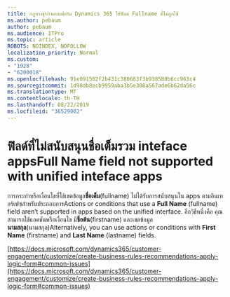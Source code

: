 ```yaml
---
title: กฎทางธุรกิจแบบฟอร์ม Dynamics 365 ใช้ฟิลด์ Fullname ที่ไม่ถูกใช้
ms.author: pebaum
author: pebaum
ms.audience: ITPro
ms.topic: article
ROBOTS: NOINDEX, NOFOLLOW
localization_priority: Normal
ms.custom:
- "1928"
- "6200018"
ms.openlocfilehash: 91e091502f2b431c380663f3b938580b6cc963c4
ms.sourcegitcommit: 1d98db8acb9959aba3b5e308a567ade6b62da56c
ms.translationtype: MT
ms.contentlocale: th-TH
ms.lasthandoff: 08/22/2019
ms.locfileid: "36529002"
---
```

# <a name="full-name-field-not-supported-with-unified-inteface-apps"></a><span data-ttu-id="5127f-102">ฟิลด์ที่ไม่สนับสนุนชื่อเต็มรวม inteface apps</span><span class="sxs-lookup"><span data-stu-id="5127f-102">Full Name field not supported with unified inteface apps</span></span>

<span data-ttu-id="5127f-103">การกระทำหรือเงื่อนไขที่ใช้เขตข้อมูล**ชื่อเต็ม**(fullname) ไม่ได้รับการสนับสนุนใน apps ตามอินเทอร์เฟซสำหรับประกอบการ</span><span class="sxs-lookup"><span data-stu-id="5127f-103">Actions or conditions that use a **Full Name** (fullname) field aren’t supported in apps based on the unified interface.</span></span> <span data-ttu-id="5127f-104">อีกวิธีหนึ่งคือ คุณสามารถใช้แอคชันหรือเงื่อนไข มี**ชื่อต้น**(firstname) และเขตข้อมูล**นามสกุล**(นามสกุล)</span><span class="sxs-lookup"><span data-stu-id="5127f-104">Alternatively, you can use actions or conditions with **First Name** (firstname) and **Last Name** (lastname) fields.</span></span>

[https://docs.microsoft.com/dynamics365/customer-engagement/customize/create-business-rules-recommendations-apply-logic-form#common-issues](https://docs.microsoft.com/dynamics365/customer-engagement/customize/create-business-rules-recommendations-apply-logic-form#common-issues)
